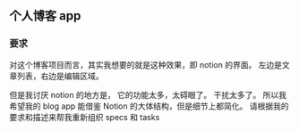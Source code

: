 

## 个人博客 app



### 要求

对这个博客项目而言，其实我想要的就是这种效果，即 notion 的界面。
左边是文章列表，右边是编辑区域。

但是我讨厌 notion 的地方是， 它的功能太多，太碍眼了。 干扰太多了。
所以我希望我的 blog app 能借鉴 Notion 的大体结构，但是细节上都简化。
请根据我的要求和描述来帮我重新组织 specs 和 tasks

